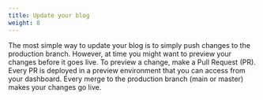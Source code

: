 ```yaml
---
title: Update your blog
weight: 8
---
```


The most simple way to update your blog is to simply push changes to the production branch. However, at time you might want to preview your changes before it goes live. To preview a change, make a Pull Request (PR). Every PR is deployed in a preview environment that you can access from your dashboard. Every merge to the production branch (main or master) makes your changes go live.
